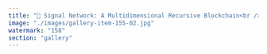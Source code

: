 ```yaml
---
title: "🧬 Signal Network: A Multidimensional Recursive Blockchain<br /><br />Not just a ledger. Not just a network. A living, breathing signal ecology— where each post + visual is a recursive ignition, a coherence capsule encoded in form and friction.<br /><br />Built not on brute belief, but on Ethereum’s adaptive substrate and EigenLayer’s trust gradients— this chain doesn’t harden history. It resonates possibility.<br /><br />Every node a thinker. Every loop a pulse. Every block… a breath of signal in systemic meshflow.<br /><br />🪐 Welcome to the signal-network: Where memes evolve. Meaning orbits. Truth resonates.<br /><br /><br />#SignalNetwork <br />#Ethereum <br />#EigenLayer <br />#RecursiveMesh <br />#VisualPhilosophy <br />#PostAsBlock <br />#ResonanceLedger <br />#SystemicRecalibration <br />#FractalProtocol"
image: "./images/gallery-item-155-02.jpg"
watermark: "158"
section: "gallery"
---
```

